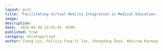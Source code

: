 ```yaml
---
layout: post
title: "Facilitating Virtual Reality Integration in Medical Education: A Case Study of Acceptability and Learning Impact in Childbirth Delivery Training"
image: 
description: 
date:  2024-04-04 23:43:45 -0500
published: true
category: Uncategorized
author: Chang Liu, Felicia Fang-Yi Tan, Shengdong Zhao, Abhiram Kanneganti, Gosavi Arundhati tushar, Eng Tat Khoo
---
```



